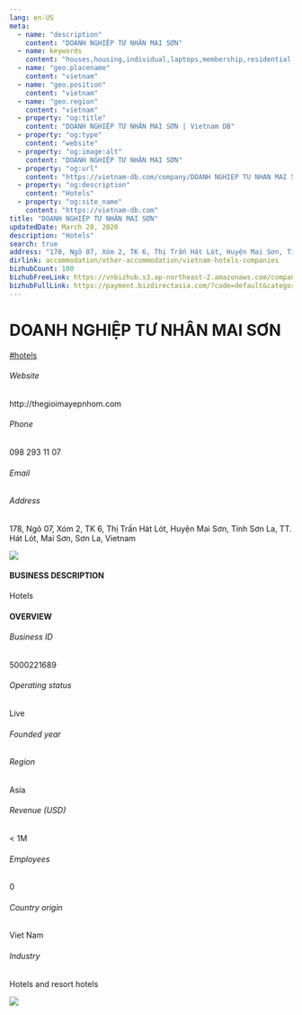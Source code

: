 ```yaml
---
lang: en-US
meta:
  - name: "description"
    content: "DOANH NGHIỆP TƯ NHÂN MAI SƠN"
  - name: keywords
    content: "houses,housing,individual,laptops,membership,residential,resort,resorts,speakers,spirits,virtual,wireless,wireless,wireless,wireless,wireless,wireless,vietnam-hotels-companies"
  - name: "geo.placename"
    content: "vietnam"
  - name: "geo.position"
    content: "vietnam"
  - name: "geo.region"
    content: "vietnam"
  - property: "og:title"
    content: "DOANH NGHIỆP TƯ NHÂN MAI SƠN | Vietnam DB"
  - property: "og:type"
    content: "website"
  - property: "og:image:alt"
    content: "DOANH NGHIỆP TƯ NHÂN MAI SƠN"
  - property: "og:url"
    content: "https://vietnam-db.com/company/DOANH NGHIEP TU NHAN MAI SON-2499653"
  - property: "og:description"
    content: "Hotels"
  - property: "og:site_name"
    content: "https://vietnam-db.com"
title: "DOANH NGHIỆP TƯ NHÂN MAI SƠN"
updatedDate: March 28, 2020
description: "Hotels"
search: true
address: "178, Ngõ 07, Xóm 2, TK 6, Thị Trấn Hát Lót, Huyện Mai Sơn, Tỉnh Sơn La, TT. Hát Lót, Mai Sơn, Sơn La, Vietnam"
dirlink: accommodation/other-accommodation/vietnam-hotels-companies
bizhubCount: 100
bizhubFreeLink: https://vnbizhub.s3.ap-northeast-2.amazonaws.com/companies/vietnam-hotels-companies_preview.xlsx
bizhubFullLink: https://payment.bizdirectasia.com/?code=default&category=bizhub&item=vietnam-hotels-companies&redirect=https://vietnam-db.com
---
```



<div class="bd-item">
    <div class="item-content">
        <div class="detail-title-wrap">
            <h1 class="detail-title">
                DOANH NGHIỆP TƯ NHÂN MAI SƠN
            </h1>
        </div>
		<div class="detail-tagslist"><a href="/accommodation/other-accommodation/tags/hotels" class="detail-tagitem">#hotels</a></div>
        <h6 class="bd-label">Website</h6>
        <p>http://thegioimayepnhom.com</p>
		<h6 class="bd-label">Phone</h6>
        <p>098 293 11 07</p>
        <h6 class="bd-label">Email</h6>
        <p><a class="textColorPrimary" href="#"></a></p>
        <h6 class="bd-label">Address</h6>
        <p>178, Ngõ 07, Xóm 2, TK 6, Thị Trấn Hát Lót, Huyện Mai Sơn, Tỉnh Sơn La, TT. Hát Lót, Mai Sơn, Sơn La, Vietnam</p>
    </div>
</div>

<div class="banner-wrap text-center"><a href="" class="banner-link"><img src="/assets/vndb.com/BannerAds2.jpg" class="banner-img"></a></div>

<div class="bd-item">
    <div class="item-content">
        <h4 class="textColorPrimary item-title">BUSINESS DESCRIPTION</h4>
        <p>Hotels</p>
    </div>
</div>

<div class="bd-item">
    <div class="item-content">
        <h4 class="textColorPrimary item-title">OVERVIEW</h4>
        <div class="item-info">
            <h6 class="bd-label">Business ID</h6>
            <p>5000221689</p>
        </div>
        <div class="item-info">
            <h6 class="bd-label">Operating status</h6>
            <p>Live<small class="bd-status_dot live"></small></p>
        </div>
        <div class="item-info">
            <h6 class="bd-label">Founded year</h6>
            <p></p>
        </div>
        <div class="item-info">
            <h6 class="bd-label">Region</h6>
            <p>Asia</p>
        </div>
        <div class="item-info">
            <h6 class="bd-label">Revenue (USD)</h6>
            <p>&lt; 1M</p>
        </div>
        <div class="item-info">
            <h6 class="bd-label">Employees</h6>
            <p>0</p>
        </div>
        <div class="item-info">
            <h6 class="bd-label">Country origin</h6>
            <p>Viet Nam</p>
        </div>
        <div class="item-info">
            <h6 class="bd-label">Industry</h6>
            <p>Hotels and resort hotels</p>
        </div>
    </div>
</div>

<div class="banner-wrap text-center"><a href="" class="banner-link"><img src="/assets/vndb.com/BannerAd_04_728x90.jpg" class="banner-img"></a></div>

<CustomPopup popupTitle="ENTER EMAIL TO DOWNLOAD" popupSubTitle="The companies data will be sent to your inbox. Please enter your email." :free="this.$frontmatter.bizhubFreeLink" :paid="this.$frontmatter.bizhubFullLink" :count="this.$frontmatter.bizhubCount"/>

